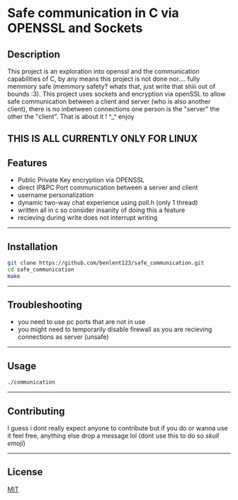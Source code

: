 # Safe communication in C via OPENSSL and Sockets

## Description

This project is an exploration into openssl and the communication capabilities of C, by any means this project is not done nor.... fully memmory safe (memmory safety? whats that, just write that shiii out of bounds :3). This project uses sockets and encryption via openSSL to allow safe communication between a client and server (who is also another client), there is no inbetween connections one person is the "server" the other the "client". That is about it ! ^_^ enjoy

THIS IS ALL CURRENTLY ONLY FOR LINUX
---

## Features

- Public Private Key encryption via OPENSSL
- direct IP&PC Port communication between a server and client
- username personalization
- dynamic two-way chat experience using poll.h (only 1 thread)
- written all in c so consider insanity of doing this a feature
- recieving during write does not interrupt writing

---

## Installation

```sh
git clone https://github.com/benlent123/safe_communication.git
cd safe_communication
make
```

---

## Troubleshooting

 - you need to use pc ports that are not in use 
 - you might need to temporarily disable firewall as you are recieving connections as server (unsafe)

---

## Usage

```sh
./communication
```

---

## Contributing

I guess i dont really expect anyone to contribute but if you do or wanna use it feel free, anything else drop a message lol (dont use this to do so *skull emoji*)

---

## License

[MIT](LICENSE)